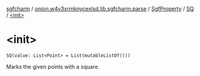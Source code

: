 [sgfcharm](../../../index.md) / [onion.w4v3xrmknycexlsd.lib.sgfcharm.parse](../../index.md) / [SgfProperty](../index.md) / [SQ](index.md) / [&lt;init&gt;](./-init-.md)

# &lt;init&gt;

`SQ(value: List<Point> = List(mutableListOf()))`

Marks the given points with a square.

